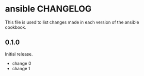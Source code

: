 # ansible CHANGELOG

This file is used to list changes made in each version of the ansible cookbook.

## 0.1.0

Initial release.

- change 0
- change 1
